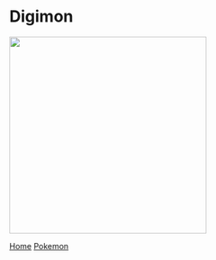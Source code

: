 # Digimon

<img src="https://wikimon.net/images/c/c4/Etemon.jpg" width='350' />

[Home](Home)
[Pokemon](Pokemon)
